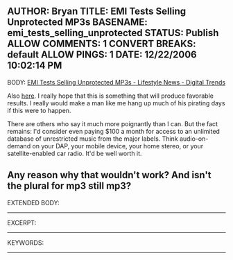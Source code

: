 AUTHOR: Bryan
TITLE: EMI Tests Selling Unprotected MP3s
BASENAME: emi_tests_selling_unprotected
STATUS: Publish
ALLOW COMMENTS: 1
CONVERT BREAKS: __default__
ALLOW PINGS: 1
DATE: 12/22/2006 10:02:14 PM
-----
BODY:
<a title="EMI Tests Selling Unprotected MP3s - Lifestyle News - Digital Trends" href="http://news.digitaltrends.com/article11874.html">EMI Tests Selling Unprotected MP3s - Lifestyle News - Digital Trends</a>

Also <a href="http://www.msnbc.msn.com/id/16081654/">here</a>. I really hope that this is something that will produce favorable results. I really would make a man like me hang up much of his pirating days if this were to happen.

There are others who say it much more poignantly than I can. But the fact remains: I'd consider even paying $100 a month for access to an unlimited database of unrestricted music from the major labels.  Think audio-on-demand on your DAP, your mobile device, your home stereo, or your satellite-enabled car radio. It'd be well worth it.

Any reason why that wouldn't work? And isn't the plural for mp3 still mp3?
-----
EXTENDED BODY:

-----
EXCERPT:

-----
KEYWORDS:

-----


